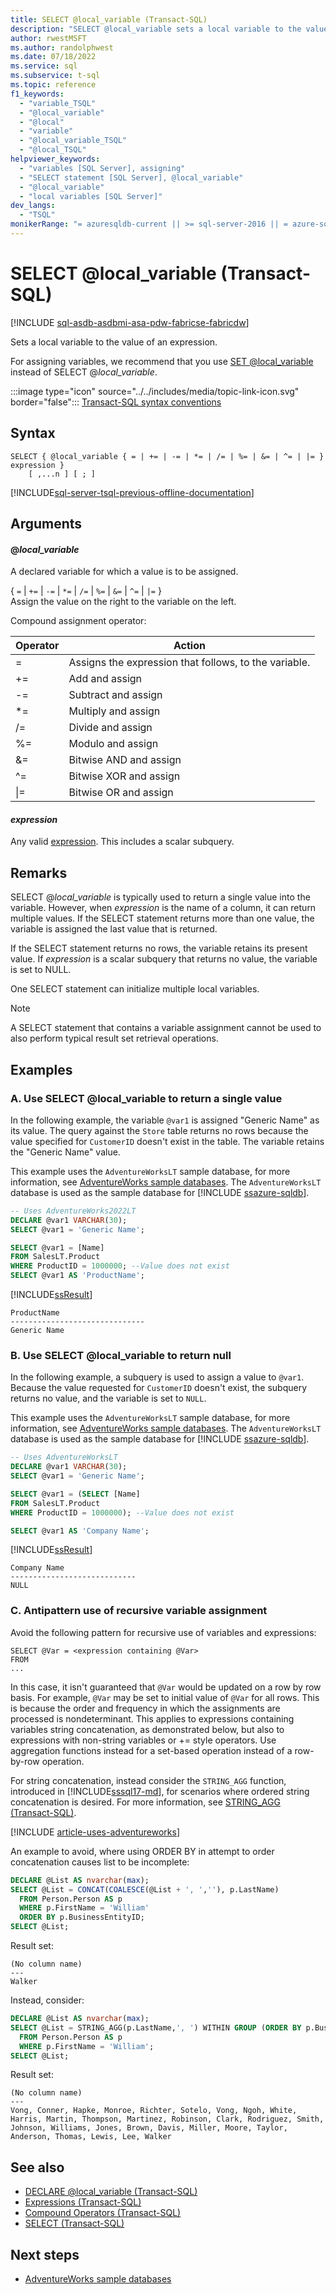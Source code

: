 ```yaml
---
title: SELECT @local_variable (Transact-SQL)
description: "SELECT @local_variable sets a local variable to the value of an expression"
author: rwestMSFT
ms.author: randolphwest
ms.date: 07/18/2022
ms.service: sql
ms.subservice: t-sql
ms.topic: reference
f1_keywords:
  - "variable_TSQL"
  - "@local_variable"
  - "@local"
  - "variable"
  - "@local_variable_TSQL"
  - "@local_TSQL"
helpviewer_keywords:
  - "variables [SQL Server], assigning"
  - "SELECT statement [SQL Server], @local_variable"
  - "@local_variable"
  - "local variables [SQL Server]"
dev_langs:
  - "TSQL"
monikerRange: "= azuresqldb-current || >= sql-server-2016 || = azure-sqldw-latest || >= sql-server-linux-2017||=fabric"
---
```

# SELECT @local_variable (Transact-SQL)

[!INCLUDE [sql-asdb-asdbmi-asa-pdw-fabricse-fabricdw](../../includes/applies-to-version/sql-asdb-asdbmi-asa-fabricse-fabricdw.md)]

Sets a local variable to the value of an expression.

For assigning variables, we recommend that you use [SET @local_variable](../../t-sql/language-elements/set-local-variable-transact-sql.md) instead of SELECT @*local_variable*.

:::image type="icon" source="../../includes/media/topic-link-icon.svg" border="false"::: [Transact-SQL syntax conventions](../../t-sql/language-elements/transact-sql-syntax-conventions-transact-sql.md)

## Syntax

```syntaxsql
SELECT { @local_variable { = | += | -= | *= | /= | %= | &= | ^= | |= } expression }
    [ ,...n ] [ ; ]
```

[!INCLUDE[sql-server-tsql-previous-offline-documentation](../../includes/sql-server-tsql-previous-offline-documentation.md)]

## Arguments

#### @*local_variable*

A declared variable for which a value is to be assigned.

{ `=` | `+=` | `-=` | `*=` | `/=` | `%=` | `&=` | `^=` | `|=` }  
Assign the value on the right to the variable on the left.

Compound assignment operator:

| Operator | Action |
| -------- | ------ |
| = | Assigns the expression that follows, to the variable. |
| += | Add and assign |
| -= | Subtract and assign |
| \*= | Multiply and assign |
| /= | Divide and assign |
| %= | Modulo and assign |
| &= | Bitwise AND and assign |
| ^= | Bitwise XOR and assign |
| \|= | Bitwise OR and assign |

#### *expression*

Any valid [expression](../../t-sql/language-elements/expressions-transact-sql.md). This includes a scalar subquery.

## Remarks

SELECT @*local_variable* is typically used to return a single value into the variable. However, when *expression* is the name of a column, it can return multiple values. If the SELECT statement returns more than one value, the variable is assigned the last value that is returned.

If the SELECT statement returns no rows, the variable retains its present value. If *expression* is a scalar subquery that returns no value, the variable is set to NULL.

One SELECT statement can initialize multiple local variables.

> [!NOTE]  
> A SELECT statement that contains a variable assignment cannot be used to also perform typical result set retrieval operations.

## Examples

### A. Use SELECT @local_variable to return a single value

In the following example, the variable `@var1` is assigned "Generic Name" as its value. The query against the `Store` table returns no rows because the value specified for `CustomerID` doesn't exist in the table. The variable retains the "Generic Name" value.

This example uses the `AdventureWorksLT` sample database, for more information, see [AdventureWorks sample databases](../../samples/adventureworks-install-configure.md). The `AdventureWorksLT` database is used as the sample database for [!INCLUDE [ssazure-sqldb](../../includes/ssazure-sqldb.md)].

```sql
-- Uses AdventureWorks2022LT
DECLARE @var1 VARCHAR(30);
SELECT @var1 = 'Generic Name';

SELECT @var1 = [Name]
FROM SalesLT.Product
WHERE ProductID = 1000000; --Value does not exist
SELECT @var1 AS 'ProductName';
```

[!INCLUDE[ssResult](../../includes/ssresult-md.md)]

```output
ProductName
------------------------------
Generic Name
```

### B. Use SELECT @local_variable to return null

In the following example, a subquery is used to assign a value to `@var1`. Because the value requested for `CustomerID` doesn't exist, the subquery returns no value, and the variable is set to `NULL`.

This example uses the `AdventureWorksLT` sample database, for more information, see [AdventureWorks sample databases](../../samples/adventureworks-install-configure.md). The `AdventureWorksLT` database is used as the sample database for [!INCLUDE [ssazure-sqldb](../../includes/ssazure-sqldb.md)].

```sql
-- Uses AdventureWorksLT
DECLARE @var1 VARCHAR(30);
SELECT @var1 = 'Generic Name';

SELECT @var1 = (SELECT [Name]
FROM SalesLT.Product
WHERE ProductID = 1000000); --Value does not exist

SELECT @var1 AS 'Company Name';
```

[!INCLUDE[ssResult](../../includes/ssresult-md.md)]

```output
Company Name
----------------------------
NULL
```

### C. Antipattern use of recursive variable assignment

Avoid the following pattern for recursive use of variables and expressions:

```syntaxsql
SELECT @Var = <expression containing @Var>
FROM
...
```

In this case, it isn't guaranteed that `@Var` would be updated on a row by row basis. For example, `@Var` may be set to initial value of `@Var` for all rows. This is because the order and frequency in which the assignments are processed is nondeterminant. This applies to expressions containing variables string concatenation, as demonstrated below, but also to expressions with non-string variables or += style operators. Use aggregation functions instead for a set-based operation instead of a row-by-row operation.

For string concatenation, instead consider the `STRING_AGG` function, introduced in [!INCLUDE[sssql17-md](../../includes/sssql17-md.md)], for scenarios where ordered string concatenation is desired. For more information, see [STRING_AGG (Transact-SQL)](../functions/string-agg-transact-sql.md).

[!INCLUDE [article-uses-adventureworks](../../includes/article-uses-adventureworks.md)]

An example to avoid, where using ORDER BY in attempt to order concatenation causes list to be incomplete:

```sql
DECLARE @List AS nvarchar(max);
SELECT @List = CONCAT(COALESCE(@List + ', ',''), p.LastName)
  FROM Person.Person AS p
  WHERE p.FirstName = 'William'
  ORDER BY p.BusinessEntityID;
SELECT @List;
```

Result set:

```output
(No column name)
---
Walker
```

Instead, consider:

```sql
DECLARE @List AS nvarchar(max);
SELECT @List = STRING_AGG(p.LastName,', ') WITHIN GROUP (ORDER BY p.BusinessEntityID)
  FROM Person.Person AS p
  WHERE p.FirstName = 'William';
SELECT @List;
```

Result set:

```output
(No column name)
---
Vong, Conner, Hapke, Monroe, Richter, Sotelo, Vong, Ngoh, White, Harris, Martin, Thompson, Martinez, Robinson, Clark, Rodriguez, Smith, Johnson, Williams, Jones, Brown, Davis, Miller, Moore, Taylor, Anderson, Thomas, Lewis, Lee, Walker
```

## See also

- [DECLARE @local_variable &#40;Transact-SQL&#41;](../../t-sql/language-elements/declare-local-variable-transact-sql.md)
- [Expressions &#40;Transact-SQL&#41;](../../t-sql/language-elements/expressions-transact-sql.md)
- [Compound Operators &#40;Transact-SQL&#41;](../../t-sql/language-elements/compound-operators-transact-sql.md)
- [SELECT &#40;Transact-SQL&#41;](../../t-sql/queries/select-transact-sql.md)

## Next steps

- [AdventureWorks sample databases](../../samples/adventureworks-install-configure.md)
